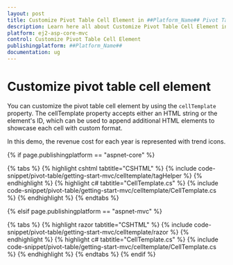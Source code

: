 ```yaml
---
layout: post
title: Customize Pivot Table Cell Element in ##Platform_Name## Pivot Table Component
description: Learn here all about Customize Pivot Table Cell Element in Syncfusion ##Platform_Name## Pivot Table component and more.
platform: ej2-asp-core-mvc
control: Customize Pivot Table Cell Element
publishingplatform: ##Platform_Name##
documentation: ug
---
```


# Customize pivot table cell element

You can customize the pivot table cell element by using the `cellTemplate` property.
The cellTemplate property accepts either an HTML string or the element's ID, which can be used to append additional HTML elements to showcase each cell with custom format.

In this demo, the revenue cost for each year is represented with trend icons.

{% if page.publishingplatform == "aspnet-core" %}

{% tabs %}
{% highlight cshtml tabtitle="CSHTML" %}
{% include code-snippet/pivot-table/getting-start-mvc/celltemplate/tagHelper %}
{% endhighlight %}
{% highlight c# tabtitle="CellTemplate.cs" %}
{% include code-snippet/pivot-table/getting-start-mvc/celltemplate/CellTemplate.cs %}
{% endhighlight %}
{% endtabs %}

{% elsif page.publishingplatform == "aspnet-mvc" %}

{% tabs %}
{% highlight razor tabtitle="CSHTML" %}
{% include code-snippet/pivot-table/getting-start-mvc/celltemplate/razor %}
{% endhighlight %}
{% highlight c# tabtitle="CellTemplate.cs" %}
{% include code-snippet/pivot-table/getting-start-mvc/celltemplate/CellTemplate.cs %}
{% endhighlight %}
{% endtabs %}
{% endif %}


